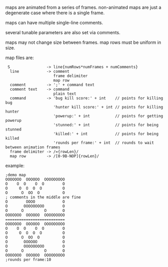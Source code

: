 maps are animated from a series of frames.  non-animated maps are just a degenerate case where there is a single frame.

maps can have multiple single-line comments.

several tunable parameters are also set via comments.

maps may not change size between frames.  map rows must be uniform in size.

map files are:
```
 S                -> line{numRows*numFrames + numComments}
  line            -> comment
                     frame delimiter
                     map row
  comment         -> ';' + command text
  comment text    -> command
                     plain text
  command         -> 'bug kill score:' + int    // points for killing bug
                     'hunter kill score:' + int // points for killing hunter
                     'powerup:' + int           // points for getting powerup
                     'stunned:' + int           // points for being stunned
                     'killed:' + int            // points for being killed
                     'rounds per frame:' + int  // rounds to wait between animation frames
  frame delimiter -> /={rowLen}/
  map row         -> /[0-9B-NOP]{rowLen}/

```

example:
```
;demo map
OOOOOOO  OOOOOO  OOOOOOOOO
O    O  O    O  O        O
O     O  O  O  O         O
O      O  OO  O          O
; comments in the middle are fine
O        OOOO            O
O       OOOOOOOOO        O
O      O         O       O
OOOOOOO  OOOOOO  OOOOOOOOO
==========================
OOOOOOO  OOOOOO  OOOOOOOOO
O    O  O    O  O        O
O     O  O  O  O         O
O      O  OO  O          O
O       OOOOOO           O
O       OOOOOOOOO        O
O      O         O       O
OOOOOOO  OOOOOO  OOOOOOOOO
;rounds per frame:10
```
